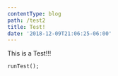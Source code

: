 ```yaml
---
contentType: blog
path: /test2
title: Test!
date: '2018-12-09T21:06:25-06:00'
---
```

This is a Test!!!

```
runTest();
```
